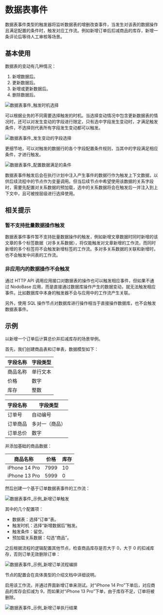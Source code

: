 # 数据表事件

数据表事件类型的触发器将监听数据表的增删改查事件，当发生对该表的数据操作且满足配置的条件时，触发对应工作流。例如新增订单后扣减商品的库存，新增一条评论后等待人工审核等场景。

## 基本使用

数据表的变动有几种情况：

1. 新增数据后。
2. 更新数据后。
3. 新增或更新数据后。
4. 删除数据后。

![数据表事件_触发时机选择](https://static-docs.nocobase.com/81275602742deb71e0c830eb97aa612c.png)

可以根据业务的不同需要选择触发的时机。当选择变动情况中包含更新数据表的情况时，还可以对发生变动的字段进行限定，只有选中字段发生变动时，才满足触发条件，不选择则代表所有字段发生变动都可以触发。

![数据表事件_发生变动的字段选择](https://static-docs.nocobase.com/874a1475f01298b3c00267b2b4674611.png)

更细节地，可以对触发的数据行的各个字段配置条件规则，当其中的字段满足相应条件，才进行触发。

![数据表事件_配置数据满足的条件](https://static-docs.nocobase.com/264ae3835dcd75cee0eef7812c11fe0c.png)

数据表事件触发后会在执行计划中注入产生事件的数据行作为触发上下文数据，以供后续流程中的节点作为变量调用。但当后续节点中希望使用该数据的关系字段时，需要先配置对关系数据的预加载，选中的关系数据将会在触发后一并注入到上下文中，且可被按层级进行选择使用。

## 相关提示

### 暂不支持批量数据操作触发

数据表事件事件暂不支持批量数据操作的触发，例如新增文章数据时同时新增的该文章的多个标签数据（对多关系数据），将仅能触发对文章新增的工作流，而同时新增的多个标签将不会触发新增标签的工作流。多对多关系数据的关联和新增时，也不会触发中间表的工作流。

### 非应用内的数据操作不会触发

通过 HTTP API 调用应用接口对数据表的操作也可以触发相应事件，但如果不通过 NodoBase 应用，而是直接通过数据库操作产生的数据变动，就无法触发相应事件。比如数据库中本身的触发器不会与应用中的工作流产生关联。

另外，使用 SQL 操作节点对数据库进行操作相当于直接操作数据库，也不会触发数据表事件。

## 示例

以新增一个订单后计算总价并扣减库存的场景举例。

首先，我们创建商品表和订单表，数据模型如下：

| 字段名称 | 字段类型 |
| -------- | -------- |
| 商品名称 | 单行文本 |
| 价格     | 数字     |
| 库存     | 整数     |

| 字段名称 | 字段类型       |
| -------- | -------------- |
| 订单号   | 自动编号       |
| 订单商品 | 多对一（商品） |
| 订单总价 | 数字           |

并添加基础的商品数据：

| 商品名称      | 价格 | 库存 |
| ------------- | ---- | ---- |
| iPhone 14 Pro | 7999 | 10   |
| iPhone 13 Pro | 5999 | 0    |

然后创建一个基于订单数据表事件的工作流：

![数据表事件_示例_新增订单触发](https://static-docs.nocobase.com/094392a870dddc65aeb20357f62ddc08.png)

其中的几个配置项：

- 数据表：选择“订单”表。
- 触发时机：选择“新增数据后”触发。
- 触发条件：留空。
- 预加载关系数据：勾选“商品”。

之后根据流程的逻辑配置其他节点，检查商品库存是否大于 0，大于 0 的扣减库存，否则订单无效删除订单：

![数据表事件_示例_新增订单流程编排](https://static-docs.nocobase.com/7713ea1aaa0f52a0dc3c92aba5e58f05.png)

节点的配置会在具体类型的介绍文档中详细说明。

启用该工作流，并通过界面新增订单来测试。对“iPhone 14 Pro”下单后，对应商品的库存会扣减为 9，而如果对“iPhone 13 Pro”下单，由于库存不足，订单将被删除。

![数据表事件_示例_新增订单执行结果](https://static-docs.nocobase.com/24cbe51e24ba4804b3bd48d99415c54f.png)